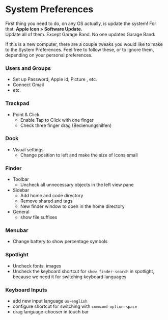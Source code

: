 # System Preferences

First thing you need to do, on any OS actually, is update the system! For that: **Apple Icon &gt; Software Update.**  
Update all of them. Except Garage Band. No one updates Garage Band.

If this is a new computer, there are a couple tweaks you would like to make to the System Preferences. Feel free to follow these, or to ignore them, depending on your personal preferences.

### Users and Groups

* Set up Password, Apple id, Picture , etc.
* Connect Gmail
* etc.

### Trackpad

* Point & Click
  * Enable Tap to Click with one finger
  * Check three finger drag \(Bedienungshilfen\)

### Dock

* Visual settings
  * Change position to left and make the size of Icons small

### Finder

* Toolbar
  * Uncheck all unnecessary objects in the left view pane
* Sidebar
  * Add home and code directory
  * Remove shared and tags
  * New finder window to open in the home directory
* General
  * show file suffixes

### Menubar

* Change battery to show percentage symbols

### Spotlight

* Uncheck fonts, images
* Uncheck the keyboard shortcut for `show finder-search` in spotlight, because we need it for switching keyboard languages

### Keyboard Inputs

* add new input language `us-english`
* configure shortcut for switching with `command-option-space`
* drag language-chooser in touch bar




